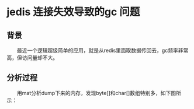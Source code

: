 # jedis 连接失效导致的gc 问题
## 背景
&emsp;&emsp;最近一个逻辑超级简单的应用，就是从redis里面取数据传回去，gc频率非常高，但访问量却不大。
## 分析过程
&emsp;&emsp;用mat分析dump下来的内存，发现byte[]和char[]数组特别多，如下图所示：